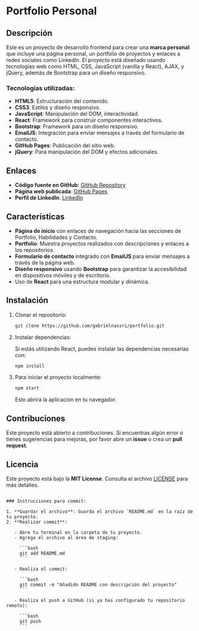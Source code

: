 # Portfolio Personal

## Descripción

Este es un proyecto de desarrollo frontend para crear una **marca personal** que incluye una página personal, un portfolio de proyectos y enlaces a redes sociales como LinkedIn. El proyecto está diseñado usando tecnologías web como HTML, CSS, JavaScript (vanilla y React), AJAX, y jQuery, además de Bootstrap para un diseño responsivo.

### Tecnologías utilizadas:
- **HTML5**: Estructuración del contenido.
- **CSS3**: Estilos y diseño responsivo.
- **JavaScript**: Manipulación del DOM, interactividad.
- **React**: Framework para construir componentes interactivos.
- **Bootstrap**: Framework para un diseño responsivo.
- **EmailJS**: Integración para enviar mensajes a través del formulario de contacto.
- **GitHub Pages**: Publicación del sitio web.
- **jQuery**: Para manipulación del DOM y efectos adicionales.

## Enlaces

- **Código fuente en GitHub**: [GitHub Repository](https://github.com/gabrielnassri/portfolio)
- **Página web publicada**: [GitHub Pages](https://gabrielnassri.github.io/portfolio)
- **Perfil de LinkedIn**: [LinkedIn](https://www.linkedin.com/in/gabrielnassri)

## Características
- **Página de inicio** con enlaces de navegación hacia las secciones de Portfolio, Habilidades y Contacto.
- **Portfolio**: Muestra proyectos realizados con descripciones y enlaces a los repositorios.
- **Formulario de contacto** integrado con **EmailJS** para enviar mensajes a través de la página web.
- **Diseño responsivo** usando **Bootstrap** para garantizar la accesibilidad en dispositivos móviles y de escritorio.
- Uso de **React** para una estructura modular y dinámica.

## Instalación

1. Clonar el repositorio:

   ```bash
   git clone https://github.com/gabrielnassri/portfolio.git
   ```

2. Instalar dependencias:

   Si estás utilizando React, puedes instalar las dependencias necesarias con:

   ```bash
   npm install
   ```

3. Para iniciar el proyecto localmente:

   ```bash
   npm start
   ```

   Esto abrirá la aplicación en tu navegador.

## Contribuciones

Este proyecto está abierto a contribuciones. Si encuentras algún error o tienes sugerencias para mejoras, por favor abre un **issue** o crea un **pull request**.

## Licencia

Este proyecto está bajo la **MIT License**. Consulta el archivo [LICENSE](./LICENSE) para más detalles.
```

### Instrucciones para commit:

1. **Guardar el archivo**: Guarda el archivo `README.md` en la raíz de tu proyecto.
2. **Realizar commit**:

   - Abre tu terminal en la carpeta de tu proyecto.
   - Agrega el archivo al área de staging:

     ```bash
     git add README.md
     ```

   - Realiza el commit:

     ```bash
     git commit -m "Añadido README con descripción del proyecto"
     ```

   - Realiza el push a GitHub (si ya has configurado tu repositorio remoto):

     ```bash
     git push
     ```